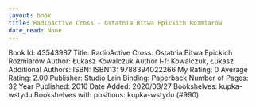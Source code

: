 ```yaml
---
layout: book
title: RadioActive Cross - Ostatnia Bitwa Epickich Rozmiarów
date_read: None
---
```


Book Id: 43543987
Title: RadioActive Cross: Ostatnia Bitwa Epickich Rozmiarów
Author: Łukasz Kowalczuk
Author l-f: Kowalczuk, Łukasz
Additional Authors: 
ISBN: 
ISBN13: 9788394022266
My Rating: 0
Average Rating: 2.00
Publisher: Studio Lain
Binding: Paperback
Number of Pages: 32
Year Published: 2016
Date Added: 2020/03/27
Bookshelves: kupka-wstydu
Bookshelves with positions: kupka-wstydu (#990)

